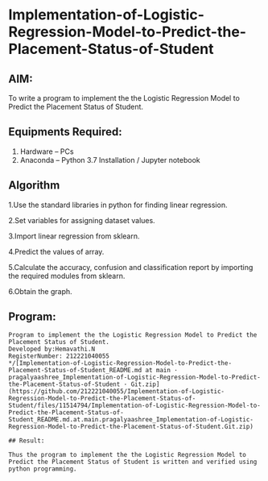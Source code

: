 # Implementation-of-Logistic-Regression-Model-to-Predict-the-Placement-Status-of-Student

## AIM:

To write a program to implement the the Logistic Regression Model to Predict the Placement Status of Student.

## Equipments Required:

1. Hardware – PCs
2. Anaconda – Python 3.7 Installation / Jupyter notebook

## Algorithm

 1.Use the standard libraries in python for finding linear regression.
 
2.Set variables for assigning dataset values.

3.Import linear regression from sklearn.

4.Predict the values of array.

5.Calculate the accuracy, confusion and classification report by importing the required modules from sklearn.

6.Obtain the graph.

## Program:

```/*
Program to implement the the Logistic Regression Model to Predict the Placement Status of Student.
Developed by:Hemavathi.N 
RegisterNumber: 212221040055
*/[Implementation-of-Logistic-Regression-Model-to-Predict-the-Placement-Status-of-Student_README.md at main · pragalyaashree_Implementation-of-Logistic-Regression-Model-to-Predict-the-Placement-Status-of-Student · Git.zip](https://github.com/212221040055/Implementation-of-Logistic-Regression-Model-to-Predict-the-Placement-Status-of-Student/files/11514794/Implementation-of-Logistic-Regression-Model-to-Predict-the-Placement-Status-of-Student_README.md.at.main.pragalyaashree_Implementation-of-Logistic-Regression-Model-to-Predict-the-Placement-Status-of-Student.Git.zip)

## Result:

Thus the program to implement the the Logistic Regression Model to Predict the Placement Status of Student is written and verified using python programming.
